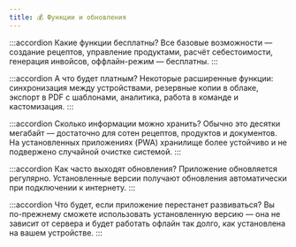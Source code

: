 ```yaml
---
title: 💰 Функции и обновления
---
```


:::accordion Какие функции бесплатны?
Все базовые возможности — создание рецептов, управление продуктами, расчёт себестоимости, генерация инвойсов, оффлайн-режим — бесплатны.
:::

:::accordion А что будет платным?
Некоторые расширенные функции: синхронизация между устройствами, резервные копии в облаке, экспорт в PDF с шаблонами, аналитика, работа в команде и кастомизация.
:::

:::accordion Сколько информации можно хранить?
Обычно это десятки мегабайт — достаточно для сотен рецептов, продуктов и документов. На установленных приложениях (PWA) хранилище более устойчиво и не подвержено случайной очистке системой.
:::

:::accordion Как часто выходят обновления?
Приложение обновляется регулярно. Установленные версии получают обновления автоматически при подключении к интернету.
:::

:::accordion Что будет, если приложение перестанет развиваться?
Вы по-прежнему сможете использовать установленную версию — она не зависит от сервера и будет работать офлайн так долго, как установлена на вашем устройстве.
:::

